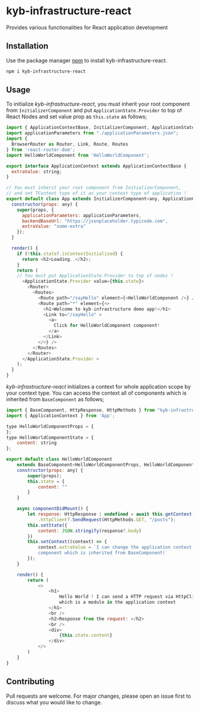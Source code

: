 # kyb-infrastructure-react

Provides various functionalities for React application development

## Installation

Use the package manager [npm](https://www.npmjs.com/package/kyb-infrastructure-react) to install kyb-infrastructure-react.

```bash
npm i kyb-infrastructure-react
```

## Usage

To initialize _kyb-infrastructure-react_, you must inherit your root component from `InitializerComponent` and put `ApplicationState.Provider` to top of React Nodes and set value prop as `this.state` as follows;

```` javascript
import { ApplicationContextBase, InitializerComponent, ApplicationState } from "kyb-infrastructure-react";
import applicationParameters from "./applicationParameters.json";
import {
  BrowserRouter as Router, Link, Route, Routes
} from 'react-router-dom';
import HelloWorldComponent from 'HelloWorldComponent';

export interface ApplicationContext extends ApplicationContextBase {
  extraValue: string;
}

// You must inherit your root component from InitializerComponent, 
// and set TContext type of it as your context type of application !
export default class App extends InitializerComponent<any, ApplicationContext> {
  constructor(props: any) {
    super(props, {
      applicationParameters: applicationParameters,
      backendBaseUrl: "https://jsonplaceholder.typicode.com",
      extraValue: "some-extra"
    });
  }

  render() {
    if (!this.state?.isContextInitialized) {
      return <h2>Loading..</h2>;
    }
    return (
    // You must put ApplicationState.Provider to top of nodes ! 
      <ApplicationState.Provider value={this.state}>
        <Router>
          <Routes>
            <Route path="/sayHello" element={<HelloWorldComponent />} />
            <Route path="*" element={<>
              <h1>Welcome to kyb-infrastructure demo app!</h1>
              <Link to="/sayHello" >
                <a>
                  Click for HelloWorldComponent component!
                </a>
              </Link>
            </>} />
          </Routes>
        </Router>
      </ApplicationState.Provider >
    );
  }
}
````

_kyb-infrastructure-react_ initializes a context for whole application scope by your context type. You can access the context all of components which is inherited from `BaseComponent` as follows;

```` javascript
import { BaseComponent, HttpResponse, HttpMethods } from "kyb-infrastructure-react"
import { ApplicationContext } from 'App';

type HelloWorldComponentProps = {
};
type HelloWorldComponentState = {
    content: string
};

export default class HelloWorldComponent
    extends BaseComponent<HelloWorldComponentProps, HelloWorldComponentState, ApplicationContext> {
    constructor(props: any) {
        super(props);
        this.state = {
            content: ""
        }
    }

    async componentDidMount() {
        let response: HttpResponse | undefined = await this.getContext()
            .httpClient?.SendRequest(HttpMethods.GET, "/posts");
        this.setState({
            content: JSON.stringify(response?.body)
        })
        this.setContext((context) => {
            context.extraValue = `I can change the application context from any 
            component which is inherited from BaseComponent!`
        });
    }

    render() {
        return (
            <>
                <h1>
                    Hello World ! I can send a HTTP request via HttpClient 
                    which is a module in the application context
                </h1>
                <br />
                <h2>Response from the request: </h2>
                <br />
                <div>
                    {this.state.content}
                </div>
            </>
        )
    }
}
````

## Contributing
Pull requests are welcome. For major changes, please open an issue first to discuss what you would like to change.
